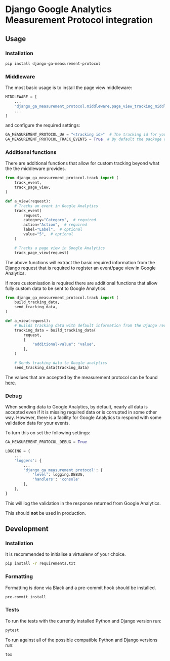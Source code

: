 # Django Google Analytics Measurement Protocol integration

## Usage

### Installation

```bash
pip install django-ga-measurement-protocol
```

### Middleware

The most basic usage is to install the page view middleware:

```python
MIDDLEWARE = [
    ...
    "django_ga_measurement_protocol.middleware.page_view_tracking_middleware",
    ...
]
```

and configure the required settings:

```python
GA_MEASUREMENT_PROTOCOL_UA = "<tracking id>"  # The tracking id for your property
GA_MEASUREMENT_PROTOCOL_TRACK_EVENTS = True  # By default the package won't do any tracking unless explicitly set
```

### Additional functions

There are additional functions that allow for custom tracking beyond what the the middleware provides.

```python
from django_ga_measurement_protocol.track import (
    track_event,
    track_page_view,
)

def a_view(request):
    # Tracks an event in Google Analytics
    track_event(
        request,
        category="Category",  # required
        action="Action",  # required
        label="Label",  # optional
        value="5",  # optional
    )

    # Tracks a page view in Google Analytics
    track_page_view(request)
```

The above functions will extract the basic required information from the Django request that is required to register an event/page view in Google Analytics.

If more customisation is required there are additional functions that allow fully custom data to be sent to Google Analytics.

```python
from django_ga_measurement_protocol.track import (
    build_tracking_data,
    send_tracking_data,
)

def a_view(request):
    # Builds tracking data with default information from the Django request
    tracking_data = build_tracking_data(
        request,
        {
            "additional-value": "value",
        },
    )

    # Sends tracking data to Google analytics
    send_tracking_data(tracking_data)
```

The values that are accepted by the measurement protocol can be found [here](https://developers.google.com/analytics/devguides/collection/protocol/v1/parameters).

### Debug

When sending data to Google Analytics, by default, nearly all data is accepted even if it is missing required data or is corrupted in some other way. However, there is a facility for Google Analytics to respond with some validation data for your events.

To turn this on set the following settings:

```python
GA_MEASUREMENT_PROTOCOL_DEBUG = True

LOGGING = {
    ...
    'loggers': {
        ...
        'django_ga_measurement_protocol': {
            'level': logging.DEBUG,
            'handlers': 'console'
        },
    },
}
```

This will log the validation in the response returned from Google Analytics.

This should **not** be used in production.

## Development

### Installation

It is recommended to initialise a virtualenv of your choice.

```bash
pip install -r requirements.txt
```

### Formatting

Formatting is done via Black and a pre-commit hook should be installed.

```bash
pre-commit install
```

### Tests

To run the tests with the currently installed Python and Django version run:

```bash
pytest
```

To run against all of the possible compatible Python and Django versions run:

```bash
tox
```

